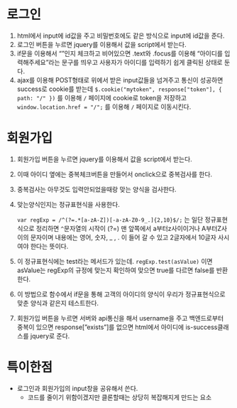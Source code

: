 # 로그인

1. html에서 input에 id값을 주고 비밀번호에도 같은 방식으로 input에 id값을 준다.
2. 로그인 버튼을 누르면 jquery를 이용해서 값을 script에서 받는다.
3. if문을 이용해서 “”인지 체크하고 비어있으면 .text와 .focus를 이용해 “아이디를 입력해주세요”라는 문구를 띄우고 사용자가 아이디를 입력하기 쉽게 클릭된 상태로 둔다.
4. ajax를 이용해 POST형태로 위에서 받은 input값들을 넘겨주고 통신이 성공하면success로 cookie를 받는데 `$.cookie("mytoken", response["token"], { path: "/" })` 를 이용해 `/` 페이지에 cookie로 token을 저장하고 `window.location.href = "/";` 를 이용해 `/` 페이지로 이동시킨다.

# 회원가입

1. 회원가입 버튼을 누르면 jquery를 이용해서 값을 script에서 받는다.
2. 이때 아이디 옆에는 중복체크버튼을 만들어서 onclick으로 중복검사를 한다.
3. 중복검사는 아무것도 입력안되었을때랑 맞는 양식을 검사한다.
4. 맞는양식인지는 정규표현식을 사용한다.

   `var regExp = /^(?=.*[a-zA-Z])[-a-zA-Z0-9_.]{2,10}$/;` 는 일단 정규표현식으로 정리하면 `^`문자열의 시작이 (?=) 맨 앞쪽에서 a부터z사이이거나 A부터Z사이의 문자이며 내용에는 영어, 숫자, \_ , . 이 들어 갈 수 있고 2글자에서 10글자 사시여야 한다는 뜻이다.

5. 이 정규표현식에는 test라는 메서드가 있는데. `regExp.test(asValue)` 이면 asValue는 regExp의 규정에 맞는지 확인하여 맞으면 true를 다르면 false를 반환한다.
6. 이 방법으로 함수에서 if문을 통해 고객의 아이디의 양식이 우리가 정규표현식으로 맞춘 양식과 같은지 테스트한다.
7. 회원가입 버튼을 누르면 서버와 api통신을 해서 username을 주고 백엔드로부터 중복이 있으면 response[”exists”]를 없으면 html에서 아이디에 is-success클래스를 jquery로 준다.

# 특이한점

- 로그인과 회원가입의 input창을 공유해서 쓴다.
  - 코드를 줄이기 위함이겠지만 클론할때는 상당히 복잡해지게 만드는 요소
